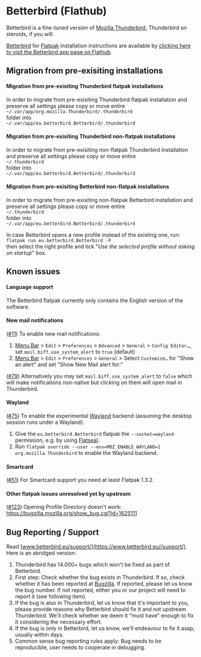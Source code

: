 # Betterbird (Flathub)

Betterbird is a fine-tuned version of [Mozilla Thunderbird](https://www.thunderbird.net/), Thunderbird on steroids, if you will.

[Betterbird](https://betterbird.eu/) for [Flatpak](https://flatpak.org/) installation instructions are available by [clicking here to visit the Betterbird app page on Flathub](https://flathub.org/apps/details/eu.betterbird.Betterbird).


## Migration from pre-exisiting installations

#### Migration from pre-exisiting Thunderbird flatpak installations
In order to migrate from pre-exisiting Thunderbird flatpak installation and preserve all settings please copy or move entire<br>
`~/.var/app/org.mozilla.Thunderbird/.thunderbird`<br>
folder into<br>
`~/.var/app/eu.betterbird.Betterbird/.thunderbird`

#### Migration from pre-exisiting Thunderbird non-flatpak installations
In order to migrate from pre-exisiting non-flatpak Thunderbird installation and preserve all settings please copy or move entire<br>
`~/.thunderbird`<br>
folder into<br>
`~/.var/app/eu.betterbird.Betterbird/.thunderbird`

#### Migration from pre-exisiting Betterbird non-flatpak installations
In order to migrate from pre-exisiting non-flatpak Betterbird installation and preserve all settings please copy or move entire<br>
`~/.thunderbird`<br>
folder into<br>
`~/.var/app/eu.betterbird.Betterbird/.thunderbird`

In case Betterbird opens a new profile instead of the existing one, run:<br>
`flatpak run eu.betterbird.Betterbird -P`<br>
then select the right profile and tick "*Use the selected profile without asking on startup*" box.

## Known issues
#### Language support
The Betterbird flatpak currently only contains the English version of the software.

#### New mail notifications
([#11](https://github.com/flathub/org.mozilla.Thunderbird/issues/11#issuecomment-531987872)) To enable new mail notifications:<br>
1. [Menu Bar](https://support.mozilla.org/kb/display-thunderbird-menus-and-toolbar) > `Edit` > `Preferences` > `Advanced` > `General` > `Config Editor…`, set `mail.biff.use_system_alert` to `true` (default)<br>
1. [Menu Bar](https://support.mozilla.org/kb/display-thunderbird-menus-and-toolbar) > `Edit` > `Preferences` > `General` > Select `Customize…` for "Show an alert" and set "Show New Mail alert for:"

([#79](https://github.com/flathub/org.mozilla.Thunderbird/issues/79#issuecomment-534298255)) Alternatively you may set `mail.biff.use_system_alert` to `false` which will make notifications non-native but clicking on them will open mail in Thunderbird.

#### Wayland
([#75](https://github.com/flathub/org.mozilla.Thunderbird/issues/75)) To enable the experimental [Wayland](https://wayland.freedesktop.org/) backend (assuming the desktop session runs under a Wayland):<br>
1. Give the `eu.betterbird.Betterbird` flatpak the `--socket=wayland` permission, e.g. by using [Flatseal](https://flathub.org/apps/details/com.github.tchx84.Flatseal).
2. Run `flatpak override --user --env=MOZ_ENABLE_WAYLAND=1 org.mozilla.Thunderbird` to enable the Wayland backend.

#### Smartcard
([#51](https://github.com/flathub/org.mozilla.Thunderbird/issues/51)) For Smartcard support you need at least Flatpak 1.3.2.

#### Other flatpak issues unresolved yet by upstream
([#123](https://github.com/flathub/org.mozilla.Thunderbird/issues/123)) Opening Profile Directory doesn't work: https://bugzilla.mozilla.org/show_bug.cgi?id=1625111

## Bug Reporting / Support

Read [www.betterbird.eu/support/](https://www.betterbird.eu//support/). Here is an abridged version:

1. Thunderbird has 14.000+ bugs which won't be fixed as part of Betterbird.
1. First step: Check whether the bug exists in Thunderbird. If so, check whether it has been reported at [Bugzilla](https://bugzilla.mozilla.org/). If reported, please let us know the bug number. If not reported, either you or our project will need to report it (see following item).
1. If the bug is also in Thunderbird, let us know that it's important to you, please provide reasons why Betterbird should fix it and not upstream Thunderbird. We'll check whether we deem it "must have" enough to fix it considering the necessary effort.
1. If the bug is only in Betterbird, let us know, we'll endeavour to fix it asap, usually within days.
1. Common sense bug reporting rules apply: Bug needs to be reproducible, user needs to cooperate in debugging.
